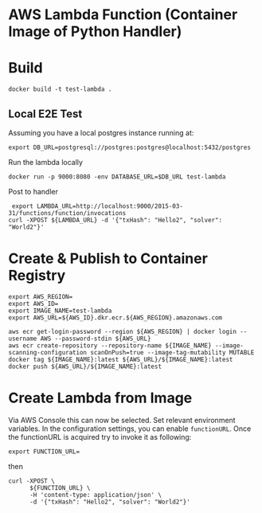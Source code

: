 # AWS Lambda Function (Container Image of Python Handler)

# Build

```shell
docker build -t test-lambda .
```

## Local E2E Test

Assuming you have a local postgres instance running at:

```shell
export DB_URL=postgresql://postgres:postgres@localhost:5432/postgres
```

Run the lambda locally

```shell
docker run -p 9000:8080 -env DATABASE_URL=$DB_URL test-lambda
```

Post to handler

```shell
 export LAMBDA_URL=http://localhost:9000/2015-03-31/functions/function/invocations
curl -XPOST ${LAMBDA_URL} -d '{"txHash": "Hello2", "solver": "World2"}'
```

# Create & Publish to Container Registry

```shell
export AWS_REGION=
export AWS_ID=
export IMAGE_NAME=test-lambda
export AWS_URL=${AWS_ID}.dkr.ecr.${AWS_REGION}.amazonaws.com
```

```shell
aws ecr get-login-password --region ${AWS_REGION} | docker login --username AWS --password-stdin ${AWS_URL}
aws ecr create-repository --repository-name ${IMAGE_NAME} --image-scanning-configuration scanOnPush=true --image-tag-mutability MUTABLE
docker tag ${IMAGE_NAME}:latest ${AWS_URL}/${IMAGE_NAME}:latest
docker push ${AWS_URL}/${IMAGE_NAME}:latest 
```

# Create Lambda from Image

Via AWS Console this can now be selected. Set relevant environment variables. In the configuration settings, you can
enable `functionURL`. Once the functionURL is acquired try to invoke it as following:

```shell
export FUNCTION_URL=
```

then

```shell
curl -XPOST \
      ${FUNCTION_URL} \
      -H 'content-type: application/json' \
      -d '{"txHash": "Hello2", "solver": "World2"}'
```